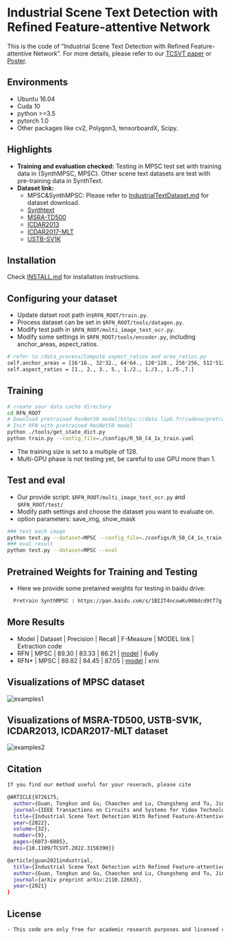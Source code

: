 # Industrial Scene Text Detection with Refined Feature-attentive Network 
This is the code of "Industrial Scene Text Detection with Refined Feature-attentive Network". 
For more details, please refer to our [TCSVT paper](https://ieeexplore.ieee.org/document/9726175) or [Poster](RFN_Poster.pdf).

[comment]: <> (and testing speed can reach 6.99 fps with 768px &#40;tested in single GPU of Tesla V100&#41;)
## Environments
- Ubuntu 16.04
- Cuda 10
- python >=3.5
- pytorch 1.0
- Other packages like cv2, Polygon3, tensorboardX, Scipy.

## Highlights
- **Training and evaluation checked:** Testing in MPSC test set with training data in {SynthMPSC, MPSC}. Other scene text datasets are test with pre-training data in SynthText.
- **Dataset link:**
  - MPSC&SynthMPSC: Please refer to [IndustrialTextDataset.md](IndustrialTextDataset.md) for dataset download.
  - [Synthtext](https://www.robots.ox.ac.uk/~vgg/data/scenetext/)
  - [MSRA-TD500](http://www.iapr-tc11.org/mediawiki/index.php/MSRA_Text_Detection_500_Database_(MSRA-TD500))
  - [ICDAR2013](https://rrc.cvc.uab.es/?ch=2&com=downloads)
  - [ICDAR2017-MLT](https://rrc.cvc.uab.es/?ch=8&com=downloads)
  - [USTB-SV1K](http://prir.ustb.edu.cn/TexStar/MOMV-text-detection/)
## Installation
Check [INSTALL.md](INSTALL.md) for installation instructions.

## Configuring your dataset
- Update datset root path in`$RFN_ROOT/train.py`.
- Process dataset can be set in `$RFN_ROOT/tools/datagen.py`.  
- Modify test path in `$RFN_ROOT/multi_image_test_ocr.py`.
- Modify some settings in `$RFN_ROOT/tools/encoder.py`, including anchor_areas, aspect_ratios.
```bash
# refer to /data_process/Compute aspect_ratios and area_ratios.py
self.anchor_areas = [16*16., 32*32., 64*64., 128*128., 256*256, 512*512.]
self.aspect_ratios = [1., 2., 3., 5., 1./2., 1./3., 1./5.,7.]
```
## Training 
```bash
# create your data cache directory
cd RFN_ROOT
# Download pretrained ResNet50 model(https://data.lip6.fr/cadene/pretrainedmodels/se_resnet50-ce0d4300.pth)
# Init RFN with pretrained ResNet50 model
python ./tools/get_state_dict.py
python train.py --config_file=./configs/R_50_C4_1x_train.yaml
```

- The training size is set to a multiple of 128.
- Multi-GPU phase is not testing yet, be careful to use GPU more than 1.

## Test and eval
- Our provide script: `$RFN_ROOT/multi_image_test_ocr.py` and `$RFN_ROOT/test/`
- Modify path settings and choose the dataset you want to evaluate on.
- option parameters: save_img, show_mask
```bash
### test each image
python test.py --dataset=MPSC --config_file=./configs/R_50_C4_1x_train.yaml --test
### eval result
python test.py --dataset=MPSC --eval
```

## Pretrained Weights for Training and Testing
- Here we provide some pretained weights for testing in baidu drive:
```bash
  Pretrain SynthMPSC : https://pan.baidu.com/s/1BI2T4ncowKu908dcd9tT7g (0ke0)
```

## More Results 
- Model | Dataset | Precision | Recall | F-Measure | MODEL link | Extraction code
- RFN | MPSC | 89.30 | 83.33 | 86.21 | [model](https://pan.baidu.com/s/1j22FSpGBKQgPkVncvQ41ng) | 6u6y
- RFN* | MPSC | 89.82 | 84.45 | 87.05 | [model](https://pan.baidu.com/s/1lHUEmXKra9CTubBDR_a7xA) | xrni

## Visualizations of MPSC dataset
![examples1](visualization/MPSC.png)

## Visualizations of MSRA-TD500, USTB-SV1K, ICDAR2013, ICDAR2017-MLT dataset
![examples2](visualization/SceneTextDataset.png)

## Citation
```bash
If you find our method useful for your reserach, please cite

@ARTICLE{9726175,
  author={Guan, Tongkun and Gu, Chaochen and Lu, Changsheng and Tu, Jingzheng and Feng, Qi and Wu, Kaijie and Guan, Xinping},
  journal={IEEE Transactions on Circuits and Systems for Video Technology}, 
  title={Industrial Scene Text Detection With Refined Feature-Attentive Network}, 
  year={2022},
  volume={32},
  number={9},
  pages={6073-6085},
  doi={10.1109/TCSVT.2022.3156390}}

@article{guan2021industrial,
  title={Industrial Scene Text Detection with Refined Feature-attentive Network},
  author={Guan, Tongkun and Gu, Chaochen and Lu, Changsheng and Tu, Jingzheng and Feng, Qi and Wu, Kaijie and Guan, Xinping},
  journal={arXiv preprint arXiv:2110.12663},
  year={2021}
}
```
## License
```bash
- This code are only free for academic research purposes and licensed under the 2-clause BSD License - see the LICENSE file for details.
```
